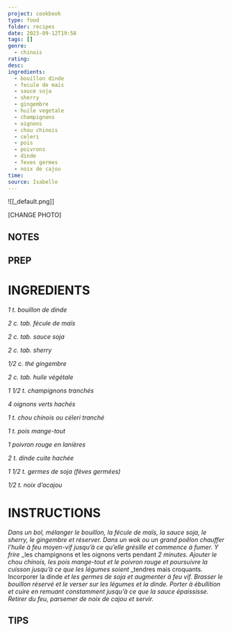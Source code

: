```yaml
---
project: cookbook
type: food
folder: recipes
date: 2023-09-12T19:58
tags: []
genre:
  - chinois
rating: 
desc: 
ingredients:
  - bouillon dinde
  - fecule de mais
  - sauce soja
  - sherry
  - gingembre
  - huile vegetale
  - champignons
  - oignons
  - chou chinois
  - celeri
  - pois
  - poivrons
  - dinde
  - feves germes
  - noix de cajou
time: 
source: Isabelle
---
```


![[_default.png]]

[CHANGE PHOTO]


## NOTES




## PREP


# INGREDIENTS

_1 t. bouillon de dinde_

_2 c. tab. fécule de maïs_

_2 c. tab. sauce soja_

_2 c. tab. sherry_

_1/2 c. thé gingembre_

_2 c. tab. huile végétale_

_1 1/2 t. champignons tranchés_

_4 oignons verts hachés_

_1 t. chou chinois ou céleri tranché_

_1 t. pois mange-tout_

_1 poivron rouge en lanières_

_2 t. dinde cuite hachée_

_1 1/2 t. germes de soja (fèves germées)_

_1/2 t. noix d’acajou_



# INSTRUCTIONS

_Dans un bol, mélanger le bouillon, la fécule_
_de maïs, la sauce soja, le sherry, le gingembre_
_et réserver. Dans un wok ou un grand poêlon_
_chauffer l’huile à feu moyen-vif jusqu’à ce_
_qu’elle grésille et commence à fumer. Y frire_
_les champignons et les oignons verts pendant
_2 minutes. Ajouter le chou chinois, les pois_
_mange-tout et le poivron rouge et poursuivre_
_la cuisson jusqu’à ce que les légumes soient_
_tendres mais croquants. Incorporer la dinde
_et les germes de soja et augmenter à feu vif._
_Brasser le bouillon réservé et le verser sur les_
_légumes et la dinde. Porter à ébullition et cuire_
_en remuant constamment jusqu’à ce que la_
_sauce épaississe. Retirer du feu, parsemer_
_de noix de cajou et servir._


## TIPS




